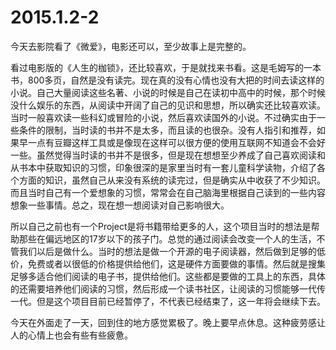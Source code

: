 2015.1.2-2
===========

今天去影院看了《微爱》，电影还可以，至少故事上是完整的。

看过电影版的《人生的枷锁》，还比较喜欢，于是就找来书看。这是毛姆写的一本书，800多页，自然是没有读完。现在真的没有心情也没有大把的时间去读这样的小说。自己大量阅读这些名著、小说的时候是自己在读初中高中的时候，那个时候没什么娱乐的东西，从阅读中开阔了自己的见识和思想，所以确实还比较喜欢读。当时一般喜欢读一些科幻或冒险的小说，然后喜欢读国外的小说。不过确实由于一些条件的限制，当时读的书并不是太多，而且读的也很杂。没有人指引和推荐，如果早一点有豆瓣这样工具或是像现在这样可以很方便的使用互联网不知道会不会好一些。虽然觉得当时读的书并不是很多，但是现在想想至少养成了自己喜欢阅读和从书本中获取知识的习惯，印象很深的是家里当时有一套儿童科学读物，介绍了各个方面的知识，虽然自己从来没有系统的读完过，但是确实从中收获了不少知识。而且当时自己有一个爱想象的习惯，常常会在自己脑海里根据自己读到的一些内容想象一些事情。总之，现在想一想阅读对自己影响很大。

所以自己之前也有一个Project是将书籍带给更多的人，这个项目当时的想法是帮助那些在偏远地区的17岁以下的孩子门。总觉的通过阅读会改变一个人的生活，不管我们以后是做什么。当时的想法是做一个开源的电子阅读器，然后做到足够的低价，免费或者以很低的价格提供给他们，这是硬件方面要做的事情。然后就是搜集足够多适合他们阅读的电子书，提供给他们。这些都是要做的工具上的东西，具体的还需要培养他们阅读的习惯，然后形成一个读书社区，让阅读的习惯能够一代传一代。但是这个项目目前已经暂停了，不代表已经结束了，这一年将会继续下去。

今天在外面走了一天，回到住的地方感觉累极了。晚上要早点休息。这种疲劳感让人的心情上也会有些有些疲惫。



